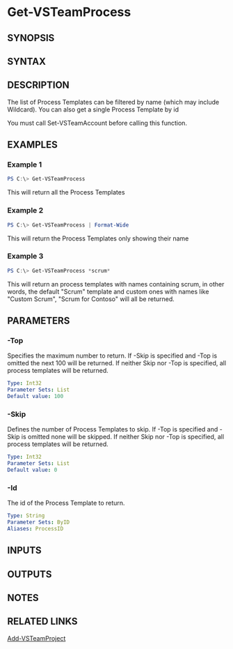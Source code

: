 <!-- #include "./common/header.md" -->

# Get-VSTeamProcess

## SYNOPSIS

<!-- #include "./synopsis/Get-VSTeamProcess.md" -->

## SYNTAX

## DESCRIPTION

The list of Process Templates can be filtered by name  (which may include Wildcard). You can also get a single Process Template by id

You must call Set-VSTeamAccount before calling this function.

## EXAMPLES

### Example 1

```powershell
PS C:\> Get-VSTeamProcess
```

This will return all the Process Templates

### Example 2

```powershell
PS C:\> Get-VSTeamProcess | Format-Wide
```

This will return the Process Templates only showing their name

### Example 3

```powershell
PS C:\> Get-VSTeamProcess *scrum*
```

This will return an process templates with names containing scrum,
in other words, the default "Scrum" template and custom ones with
names like "Custom Scrum", "Scrum for Contoso" will all be returned.

## PARAMETERS

<!-- #include "./params/ProcessName.md" -->

### -Top

Specifies the maximum number to return.
If -Skip is specified and -Top is omitted the next 100 will be returned.
If neither Skip nor -Top is specified, all process templates will be returned.

```yaml
Type: Int32
Parameter Sets: List
Default value: 100
```

### -Skip

Defines the number of Process Templates to skip.
If -Top is specified and -Skip is omitted none will be skipped.
If neither Skip nor -Top is specified, all process templates will be returned.

```yaml
Type: Int32
Parameter Sets: List
Default value: 0
```

### -Id

The id of the Process Template to return.

```yaml
Type: String
Parameter Sets: ByID
Aliases: ProcessID
```

## INPUTS

## OUTPUTS

## NOTES

<!-- #include "./common/prerequisites.md" -->

## RELATED LINKS

<!-- #include "./common/related.md" -->

[Add-VSTeamProject](Add-VSTeamProject.md)
